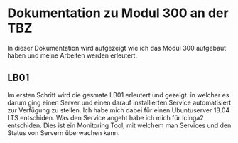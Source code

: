 # Dokumentation zu Modul 300 an der TBZ

In dieser Dokumentation wird aufgezeigt wie ich das Modul 300 aufgebaut haben und meine Arbeiten werden erleutert.

## LB01

Im ersten Schritt wird die gesmate LB01 erleutert und gezeigt. in welcher es darum ging einen Server und einen darauf installierten Service automatisiert zur Verfügung zu stellen. Ich habe mich dabei für einen Ubuntuserver 18.04 LTS entschiden. Was den Service angeht habe ich mich für Icinga2 entschiden. Dies ist ein Monitoring Tool, mit welchem man Services und den Status von Servern überwachen kann.

